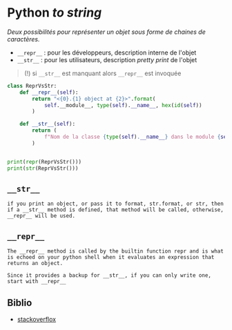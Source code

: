 # Python _to string_

_Deux possibilités pour représenter un objet sous forme de chaines de caractères._

- `__repr__` : pour les développeurs, description interne de l'objet
- `__str__` : pour les utilisateurs, description _pretty print_ de l'objet

> (!) si `__str__` est manquant alors `__repr__` est invoquée

```python
class ReprVsStr:
    def __repr__(self):
        return "<{0}.{1} object at {2}>".format(
            self.__module__, type(self).__name__, hex(id(self))
        )

    def __str__(self):
        return (
            f"Nom de la classe {type(self).__name__} dans le module {self.__module__}"
        )


print(repr(ReprVsStr()))
print(str(ReprVsStr()))
```

## `__str__`

```text
if you print an object, or pass it to format, str.format, or str, then if a __str__ method is defined, that method will be called, otherwise, __repr__ will be used.
```


## `__repr__`

```text
The __repr__ method is called by the builtin function repr and is what is echoed on your python shell when it evaluates an expression that returns an object.

Since it provides a backup for __str__, if you can only write one, start with __repr__
```

## Biblio

- [stackoverflox](https://stackoverflow.com/questions/1436703/difference-between-str-and-repr)
